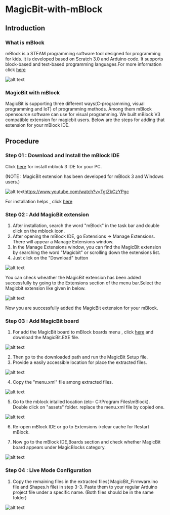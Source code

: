 # MagicBit-with-mBlock
## Introduction
### What is mBlock

mBlock is a STEAM programming software tool designed for programming for kids. It is developed based on Scratch 3.0 and Arduino code.  It supports block-based and text-based programming languages.For more information click [here](http://www.mblock.cc/introduction-to-product/)

![alt text](https://github.com/magicbitlk/MagicBit-with-mBlock/blob/master/images/MagicBit/mBlock.jpg "Logo Title Text 1")

### MagicBit with mBlock

MagicBit is supporting three different ways(C-programming, visual programming and IoT) of programming methods. Among them mBlock opensource software can use for visual programming. We built mBlock V3 compatible extension for magicbit users. Below are the steps for adding that extension for your mBlock IDE.

## Procedure

### Step 01 : Download and Install the mBlock IDE

Click [here](http://www.mblock.cc/mblock-software/) for install mblock 3 IDE for your PC. 

(NOTE : MagicBit extension has been developed for mBlock 3 and Windows users.)

![alt text](https://github.com/magicbitlk/MagicBit-with-mBlock/blob/master/images/MagicBit/mblock3.png "Logo Title Text 1")https://www.youtube.com/watch?v=TgtZkCzYPgc

For installation helps , click [here](https://www.youtube.com/watch?v=TgtZkCzYPgc)

### Step 02 : Add MagicBit extension

1. After installation, search the word "mBlock" in the task bar and double click on the mblock icon.
2. After opening the mBlock IDE, go  Extensions -> Manage Extensions. There will appear a Manage Extensions window. 
3. In the Manage Extensions window, you can find the MagicBit extension by searching the word "Magicbit" or scrolling down the extensions list.
4. Just click on the "Download" button

![alt text](https://github.com/magicbitlk/MagicBit-with-mBlock/blob/master/images/MagicBit/adding_extension.png "Logo Title Text 1")

You can check wheather the MagicBit extension has been added successfully by going to the Extensions section of the menu bar.Select the Magicbit extension like given in below.

![alt text](https://github.com/magicbitlk/MagicBit-with-mBlock/blob/master/images/MagicBit/magicbit.png "Logo Title Text 1")

Now you are successfully added the MagicBit extension for your mBlock.

### Step 03 : Add MagicBit board

1. For add the MagicBit board to mBlock boards menu , click [here](https://github.com/magicbitlk/MagicBit-with-mBlock/blob/master/setup/MagicBit%20Setup.EXE) and download the MagicBit.EXE file. 

![alt text](https://github.com/magicbitlk/MagicBit-with-mBlock/blob/master/images/MagicBit/setup.png "Logo Title Text 1")

2. Then go to the downloaded path and run the MagicBit Setup file.
3. Provide a easily accessible location for place the extracted files.

![alt text](https://github.com/magicbitlk/MagicBit-with-mBlock/blob/master/images/MagicBit/magicbit_setup.png "Logo Title Text 1")

4. Copy the "menu.xml" file among extracted files.

![alt text](https://github.com/magicbitlk/MagicBit-with-mBlock/blob/master/images/MagicBit/menu.png "Logo Title Text 1")

5. Go to the mblock intalled location (etc- C:\Program Files\mBlock). Double click on "assets" folder. replace the menu.xml file by copied one.

![alt text](https://github.com/magicbitlk/MagicBit-with-mBlock/blob/master/images/MagicBit/assets.png "Logo Title Text 1")

6. Re-open mBlock IDE or go to Extensions->clear cache for Restart mBlock.  

7. Now go to the mBlock IDE,Boards section and check whether MagicBit board appears under MagicBlocks category.

![alt text](https://github.com/magicbitlk/MagicBit-with-mBlock/blob/master/images/MagicBit/board_menu.png "Logo Title Text 1")

### Step 04 : Live Mode Configuration

1. Copy the remaining files in the extracted files( MagicBit_Firmware.ino file and Shapes.h file) in step 3-3. Paste them to your regular Arduino project file under a specific name.
(Both files should be in the same folder)

![alt text](https://github.com/magicbitlk/MagicBit-with-mBlock/blob/master/images/MagicBit/live_mode.png "Logo Title Text 1")
